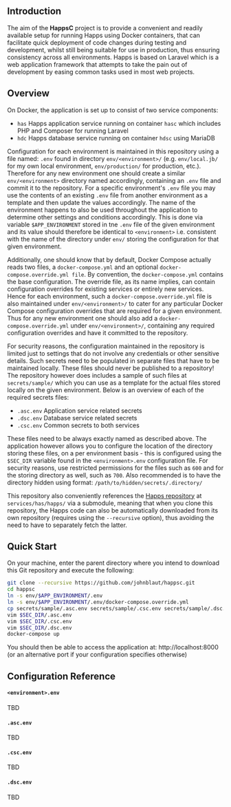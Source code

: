 ## Introduction

The aim of the **HappsC** project is to provide a convenient and readily available setup for running Happs using Docker containers, that can facilitate quick deployment of code changes during testing and development, whilst still being suitable for use in production, thus ensuring consistency across all environments. Happs is based on Laravel which is a web application framework that attempts to take the pain out of development by easing common tasks used in most web projects.

## Overview

On Docker, the application is set up to consist of two service components:

- `has` Happs application service running on container `hasc` which includes PHP and Composer for running Laravel
- `hdc` Happs database service running on container `hdsc` using MariaDB

Configuration for each environment is maintained in this repository using a file named: `.env` found in directory `env/<environment>/` (e.g. `env/local.jb/` for my own local environment, `env/production/` for production, etc.). Therefore for any new environment one should create a similar `env/<environment>` directory named accordingly, containing an `.env` file and commit it to the repository.  For a specific environment's `.env` file you may use the contents of an existing `.env` file from  another environment as a template and then update the values accordingly. The name of the environment happens to also be used throughout the application to determine other settings and conditions accordingly. This is done via variable `$APP_ENVIRONMENT` stored in tne `.env` file of the given environment and its value should therefore be identical to `<environment>` i.e. consistent with the name of the directory under `env/` storing the configuration for that given environment.

Additionally, one should know that by default, Docker Compose actually reads two files, a `docker-compose.yml` and an optional `docker-compose.override.yml file`. By convention, the `docker-compose.yml` contains the base configuration. The override file, as its name implies, can contain configuration overrides for existing services or entirely new services. Hence for each environment, such a `docker-compose.override.yml` file is also maintained under `env/<environment>/` to cater for any particular Docker Compose configuration overrides that are required for a given environment. Thus for any new environment one should also add a `docker-compose.override.yml` under `env/<environment>/`, containing any required configuration overrides and have it committed to the repository.

For security reasons, the configuration maintained in the repository is limited just to settings that do not involve any credentials or other sensitive details. Such secrets need to be populated in separate files that have to be maintained locally. These files should never be published to a repository! The repository however does includes a sample of such files at `secrets/sample/` which you can use as a template for the actual files stored locally on the given environment. Below is an overview of each of the required secrets files:

- `.asc.env` Application service related secrets
- `.dsc.env` Database service related secrets
- `.csc.env` Common secrets to both services

These files need to be always exactly named as described above. The application however allows you to configure the location of the directory storing these files, on a per environment basis - this is configured using the `$SEC_DIR` variable found in the `<environment>.env` configuration file. For security reasons, use restricted permissions for the files such as `600` and for the storing directory as well, such as `700`. Also recommended is to have the directory hidden using format: `/path/to/hidden/secrets/.directory/`

This repository also conveniently references the [Happs repository](https://bitbucket.org/kryptonmlt/happs/src) at `services/has/happs/` via a submodule, meaning that when you clone this repository, the Happs code can also be automatically downloaded from its own repository (requires using the `--recursive` option), thus avoiding the need to have to separately fetch the latter.

## Quick Start

On your machine, enter the parent directory where you intend to download this Git repository and execute the following:

```bash
git clone --recursive https://github.com/johnblaut/happsc.git
cd happsc
ln -s env/$APP_ENVIRONMENT/.env
ln -s env/$APP_ENVIRONMENT/.env/docker-compose.override.yml
cp secrets/sample/.asc.env secrets/sample/.csc.env secrets/sample/.dsc.env $SEC_DIR/
vim $SEC_DIR/.asc.env
vim $SEC_DIR/.csc.env
vim $SEC_DIR/.dsc.env
docker-compose up
```
You should then be able to access the application at: http://localhost:8000 (or an alternative port if your configuration specifies otherwise)

## Configuration Reference

#### `<environment>.env`

TBD

#### `.asc.env`

TBD

#### `.csc.env`

TBD

#### `.dsc.env`

TBD
